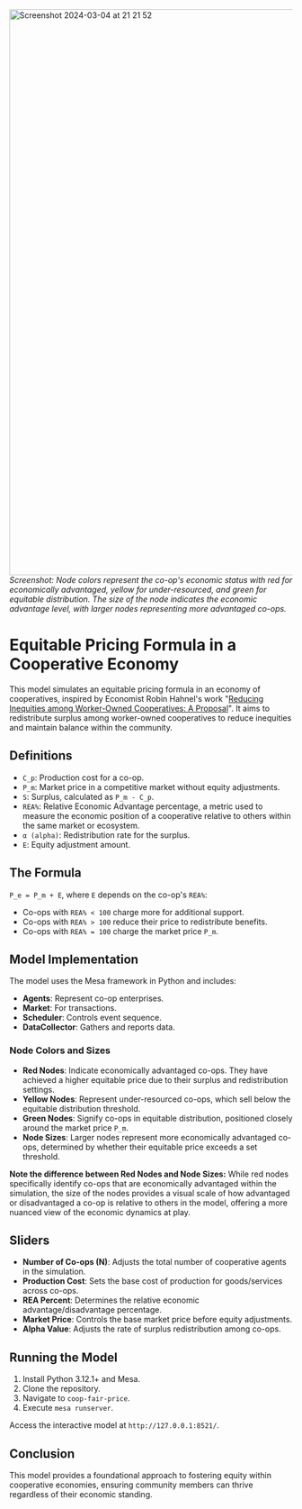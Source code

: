 

<img width="1005" alt="Screenshot 2024-03-04 at 21 21 52" src="https://github.com/Post-Capitalist-Labs/models/assets/58642686/995a0d56-5575-4bc9-96e3-6d9cfebe4352">
<i>Screenshot: Node colors represent the co-op's economic status with red for economically advantaged, yellow for under-resourced, and green for equitable distribution. The size of the node indicates the economic advantage level, with larger nodes representing more advantaged co-ops.</i>

# Equitable Pricing Formula in a Cooperative Economy

This model simulates an equitable pricing formula in an economy of cooperatives, inspired by Economist Robin Hahnel's work "[Reducing Inequities among Worker-Owned Cooperatives: A Proposal](http://www.jstor.org/stable/20642477)". It aims to redistribute surplus among worker-owned cooperatives to reduce inequities and maintain balance within the community.

## Definitions

- `C_p`: Production cost for a co-op.
- `P_m`: Market price in a competitive market without equity adjustments.
- `S`: Surplus, calculated as `P_m - C_p`.
- `REA%`: Relative Economic Advantage percentage, a metric used to measure the economic position of a cooperative relative to others within the same market or ecosystem.
- `α (alpha)`: Redistribution rate for the surplus.
- `E`: Equity adjustment amount.

## The Formula

`P_e = P_m + E`, where `E` depends on the co-op's `REA%`:

- Co-ops with `REA% < 100` charge more for additional support.
- Co-ops with `REA% > 100` reduce their price to redistribute benefits.
- Co-ops with `REA% = 100` charge the market price `P_m`.

## Model Implementation

The model uses the Mesa framework in Python and includes:

- **Agents**: Represent co-op enterprises.
- **Market**: For transactions.
- **Scheduler**: Controls event sequence.
- **DataCollector**: Gathers and reports data.

### Node Colors and Sizes

- **Red Nodes**: Indicate economically advantaged co-ops. They have achieved a higher equitable price due to their surplus and redistribution settings.
- **Yellow Nodes**: Represent under-resourced co-ops, which sell below the equitable distribution threshold.
- **Green Nodes**: Signify co-ops in equitable distribution, positioned closely around the market price `P_m`.
- **Node Sizes**: Larger nodes represent more economically advantaged co-ops, determined by whether their equitable price exceeds a set threshold.

**Note the difference between Red Nodes and Node Sizes:** While red nodes specifically identify co-ops that are economically advantaged within the simulation, the size of the nodes provides a visual scale of how advantaged or disadvantaged a co-op is relative to others in the model, offering a more nuanced view of the economic dynamics at play.

## Sliders

- **Number of Co-ops (N)**: Adjusts the total number of cooperative agents in the simulation.
- **Production Cost**: Sets the base cost of production for goods/services across co-ops.
- **REA Percent**: Determines the relative economic advantage/disadvantage percentage.
- **Market Price**: Controls the base market price before equity adjustments.
- **Alpha Value**: Adjusts the rate of surplus redistribution among co-ops.

## Running the Model

1. Install Python 3.12.1+ and Mesa.
2. Clone the repository.
3. Navigate to `coop-fair-price`.
4. Execute `mesa runserver`.

Access the interactive model at `http://127.0.0.1:8521/`.

## Conclusion

This model provides a foundational approach to fostering equity within cooperative economies, ensuring community members can thrive regardless of their economic standing.
